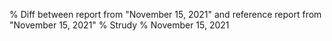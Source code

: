 % Diff between report from "November 15, 2021" and reference report from "November 15, 2021"
% Strudy
% November 15, 2021


